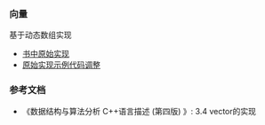 ### 向量

基于动态数组实现

- [书中原始实现](origin)
- [原始实现示例代码调整](recipe-01)

### 参考文档

- 《数据结构与算法分析 C++语言描述 (第四版) 》:  3.4 vector的实现

